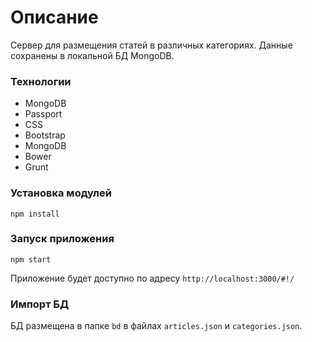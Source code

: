 # Описание
Сервер для размещения статей в различных категориях. Данные сохранены в локальной БД MongoDB.

### Технологии
* MongoDB
* Passport
* CSS
* Bootstrap
* MongoDB
* Bower
* Grunt

### Установка модулей
`npm install`

### Запуск приложения
`npm start`

Приложение будет доступно по адресу `http://localhost:3000/#!/`

### Импорт БД
БД размещена в папке `bd` в файлах `articles.json` и `categories.json`.

